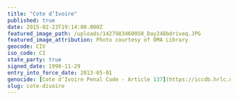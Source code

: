 ```yaml
---
title: "Cote d’Ivoire"
published: true
date: 2015-02-23T19:14:00.000Z
featured_image_path: /uploads/1427983460050_Day248bdriveq.JPG
featured_image_attribution: Photo courtesy of OMA Library
geocode: CIV
iso_code: CI
state_party: true
signed_date: 1998-11-29
entry_into_force_date: 2013-05-01
genocide: [Cote d’Ivoire Penal Code - Article 137](https://iccdb.hrlc.net/data/doc/426/)
slug: cote-divoire
---
```

